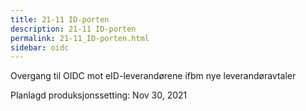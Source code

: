 ```yaml
---
title: 21-11 ID-porten
description: 21-11 ID-porten
permalink: 21-11_ID-porten.html
sidebar: oidc
---
```



Overgang til OIDC mot eID-leverandørene ifbm nye leverandøravtaler



Planlagd produksjonssetting: Nov 30, 2021